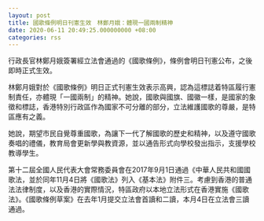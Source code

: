 ```yaml
---
layout: post
title: 國歌條例明日刊憲生效　林鄭月娥：體現一國兩制精神
date: 2020-06-11 20:49:25.000000000 +08:00
categories: rss
---
```


行政長官林鄭月娥簽署經立法會通過的《國歌條例》，條例會明日刊憲公布，之後即時正式生效。
 
林鄭月娥對於《國歌條例》明日正式刊憲生效表示高興，認為這標誌着特區履行憲制責任，亦體現「一國兩制」的精神。她說，國歌與國旗、國徽一樣，是國家的象徵和標誌，香港特別行政區作為國家不可分離的部分，立法維護國歌的尊嚴，是特區應有之義。
 
她說，期望市民自覺尊重國歌，為讓下一代了解國歌的歷史和精神，以及遵守國歌奏唱的禮儀，教育局會更新學與教資源，並以通告形式向學校發出指示，支援學校教導學生。

第十二屆全國人民代表大會常務委員會在2017年9月1日通過《中華人民共和國國歌法，並於同年11月4日將《國歌法》列入《基本法》附件三。考慮到香港的普通法法律制度，以及香港的實際情況，特區政府以本地立法形式在香港實施《國歌法》。《國歌條例草案》在去年1月提交立法會首讀和二讀，本月4日在立法會三讀通過。
